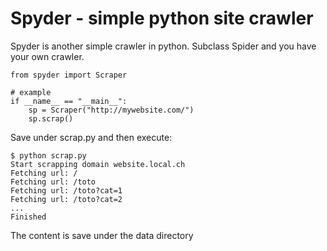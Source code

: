 # Spyder - simple python site crawler

Spyder is another simple crawler in python. Subclass Spider and you have your own crawler.

    from spyder import Scraper

    # example
    if __name__ == "__main__":
        sp = Scraper("http://mywebsite.com/")
        sp.scrap()

Save under scrap.py and then execute:

    $ python scrap.py
    Start scrapping domain website.local.ch
    Fetching url: /
    Fetching url: /toto
    Fetching url: /toto?cat=1
    Fetching url: /toto?cat=2
    ...
    Finished

The content is save under the data directory
